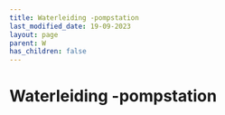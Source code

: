 ```yaml
---
title: Waterleiding -pompstation
last_modified_date: 19-09-2023
layout: page
parent: W
has_children: false
---
```


Waterleiding -pompstation
=========================

